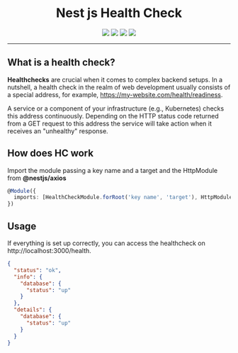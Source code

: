 <div align="center">
  <h1>Nest js Health Check</h1>
  <a href="https://www.npmjs.com/package/nest-js-hc"><img src="https://img.shields.io/npm/v/prisma.svg?style=flat" /></a>
  <a href="https://github.com/prisma/prisma/blob/main/CONTRIBUTING.md"><img src="https://img.shields.io/badge/PRs-welcome-brightgreen.svg" /></a>
  <a href="https://github.com/prisma/prisma/blob/main/LICENSE"><img src="https://img.shields.io/badge/license-Apache%202-blue" /></a>
  <a href="gilmar.filho@contaazul.com"><img src="https://img.shields.io/badge/chat-on%20slack-blue.svg" /></a>
  <br />
  <hr />
</div>

## What is a health check?

**Healthchecks** are crucial when it comes to complex backend setups. 
In a nutshell, a health check in the realm of web development usually 
consists of a special address, for example, https://my-website.com/health/readiness. 

A service or a component of your infrastructure (e.g., Kubernetes) checks this address 
continuously. Depending on the HTTP status code returned from a GET request to 
this address the service will take action when it receives an "unhealthy" response.

## How does HC work
Import the module passing a key name and a target and the HttpModule from **@nestjs/axios**

```typescript
@Module({
  imports: [HealthCheckModule.forRoot('key name', 'target'), HttpModule],
})
```

## Usage
If everything is set up correctly, you can access the healthcheck on http://localhost:3000/health.

```json
{
  "status": "ok",
  "info": {
    "database": {
      "status": "up"
    }
  },
  "details": {
    "database": {
      "status": "up"
    }
  }
}
```
